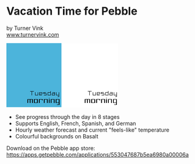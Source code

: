 # Vacation Time for Pebble
by Turner Vink<br>
www.turnervink.com

![screenshot](screenshots/times.gif)
![screenshot](screenshots/aplite.gif)<br>

* See progress through the day in 8 stages
* Supports English, French, Spanish, and German
* Hourly weather forecast and current "feels-like" temperature
* Colourful backgrounds on Basalt

Download on the Pebble app store:<br>
https://apps.getpebble.com/applications/553047687b5ea6980a00006a
